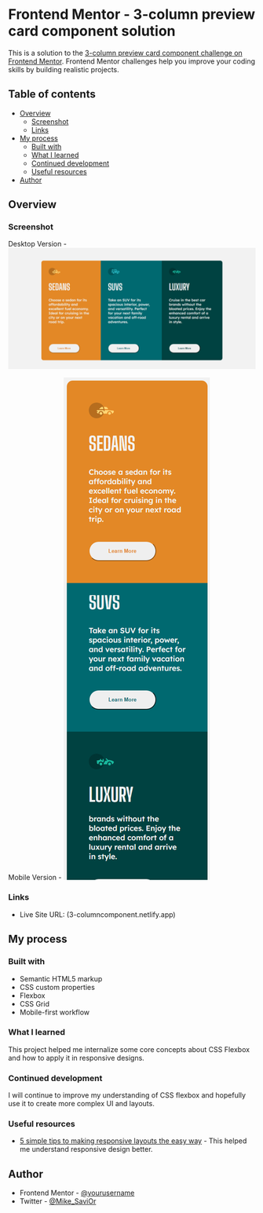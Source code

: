 # Frontend Mentor - 3-column preview card component solution

This is a solution to the [3-column preview card component challenge on Frontend Mentor](https://www.frontendmentor.io/challenges/3column-preview-card-component-pH92eAR2-). Frontend Mentor challenges help you improve your coding skills by building realistic projects. 

## Table of contents

- [Overview](#overview)
  - [Screenshot](#screenshot)
  - [Links](#links)
- [My process](#my-process)
  - [Built with](#built-with)
  - [What I learned](#what-i-learned)
  - [Continued development](#continued-development)
  - [Useful resources](#useful-resources)
- [Author](#author)


## Overview

### Screenshot
Desktop Version -
![](./images/Frontend%20Mentor%20_%203-column%20preview%20card%20component.png)


Mobile Version - 
![](./images/Frontend%20Mentor%20_%203-column%20preview%20card%20component%20mobile.png)
### Links

- Live Site URL: (3-columncomponent.netlify.app)

## My process

### Built with

- Semantic HTML5 markup
- CSS custom properties
- Flexbox
- CSS Grid
- Mobile-first workflow


### What I learned

This project helped me internalize some core concepts about CSS Flexbox and how to apply it in responsive designs.


### Continued development

I will continue to improve my understanding of CSS flexbox and hopefully use it to create more complex UI and layouts.

### Useful resources

- [5 simple tips to making responsive layouts the easy way](https://youtu.be/VQraviuwbzU) - This helped me understand responsive design better.

## Author

- Frontend Mentor - [@yourusername](https://www.frontendmentor.io/profile/mik135)
- Twitter - [@Mike_SaviOr](https://www.twitter.com/Mike_SaviOr)
